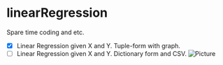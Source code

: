 # linearRegression
Spare time coding and etc.
- [X]  Linear Regression given X and Y. Tuple-form with graph.
- [ ]  Linear Regression given X and Y. Dictionary form and CSV.
![Picture](/linearReg.jpg)
